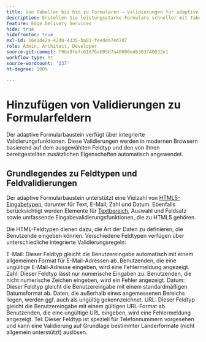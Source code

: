 ```yaml
---
title: Von Tabellen bis hin zu Formularen – Validierungen für adaptive Formularbausteine
description: Erstellen Sie leistungsstarke Formulare schneller mit Tabellen und Blockfelder für ein adaptives Formular. Diese Anleitung hilft Ihnen beim Erstellen benutzerdefinierter Validierungen für EDS-Formularblock-Felder.
feature: Edge Delivery Services
hide: true
hidefromtoc: true
exl-id: 16e1d42a-42d0-4335-ba81-feedea7ed7d7
role: Admin, Architect, Developer
source-git-commit: f9ba9fefc61876a60567a40000ed6303740032e1
workflow-type: ht
source-wordcount: '237'
ht-degree: 100%

---
```


# Hinzufügen von Validierungen zu Formularfeldern

Der adaptive Formularbaustein verfügt über integrierte Validierungsfunktionen. Diese Validierungen werden in modernen Browsern basierend auf dem ausgewählten Feldtyp und den von Ihnen bereitgestellten zusätzlichen Eigenschaften automatisch angewendet.

## Grundlegendes zu Feldtypen und Feldvalidierungen

Der adaptive Formularbaustein unterstützt eine Vielzahl von [HTML5-Eingabetypen](https://developer.mozilla.org/en-US/docs/Web/HTML/Element/input#input_types), darunter für Text, E-Mail, Zahl und Datum. Ebenfalls berücksichtigt werden Elemente für [Textbereich](https://developer.mozilla.org/en-US/docs/Web/HTML/Element/textarea), Auswahl und Feldsatz sowie umfassende Eingabevalidierungsfunktionen, die zu HTML5 gehören.

Die HTML-Feldtypen dienen dazu, die Art der Daten zu definieren, die Benutzende eingeben können. Verschiedene Feldtypen verfügen über unterschiedliche integrierte Validierungsregeln:

E-Mail: Dieser Feldtyp gleicht die Benutzereingabe automatisch mit einem allgemeinen Format für E-Mail-Adressen ab. Benutzenden, die eine ungültige E-Mail-Adresse eingeben, wird eine Fehlermeldung angezeigt.
Zahl: Dieser Feldtyp lässt nur numerische Eingaben zu. Benutzenden, die nicht numerische Zeichen eingeben, wird ein Fehler angezeigt.
Datum: Dieser Feldtyp gleicht die Benutzereingabe mit einem standardmäßigen Datumsformat ab. Daten, die außerhalb eines angemessenen Bereichs liegen, werden ggf. auch als ungültig gekennzeichnet.
URL: Dieser Feldtyp gleicht die Benutzereingabe mit einem gültigen URL-Format ab. Benutzenden, die eine ungültige URL eingeben, wird eine Fehlermeldung angezeigt.
Tel: Dieser Feldtyp ist speziell für Telefonnummern vorgesehen und kann eine Validierung auf Grundlage bestimmter Länderformate (nicht allgemein unterstützt) auslösen.



